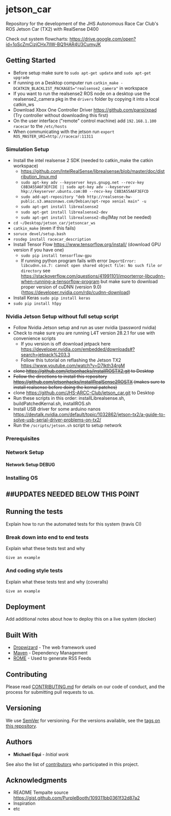 # jetson_car
Repository for the development of the JHS Autonomous Race Car Club's ROS  Jetson Car (TX2) with RealSense D400

Check out system flowcharts: https://drive.google.com/open?id=1oScZmCizjCHx7lIW-BQ1HAR4U3CumyJK

## Getting Started
- Before setup make sure to `sudo apt-get update` and `sudo apt-get upgrade`
- If running on a Desktop computer run `catkin_make -DCATKIN_BLACKLIST_PACKAGES="realsense2_camera"` in workspace
- If you want to run the realsense2 ROS node on a desktop use the realsense2_camera pkg in the 	`drivers` folder by copying it into a local catkin_ws
- Download Xbox One Controller Driver https://github.com/paroj/xpad (Try controller without downloading this first)
- On the user interface ("remote" control machine) add `192.168.1.100 racecar` to the `/etc/hosts`
- When communicating with the jetson run `export ROS_MASTER_URI=http://racecar:11311`

### Simulation Setup
- Install the intel realsense 2 SDK (needed to catkin_make the catkin workspace)
   - https://github.com/IntelRealSense/librealsense/blob/master/doc/distribution_linux.md
   - `sudo apt-key adv --keyserver keys.gnupg.net --recv-key C8B3A55A6F3EFCDE || sudo apt-key adv --keyserver hkp://keyserver.ubuntu.com:80 --recv-key C8B3A55A6F3EFCD`
   - `sudo add-apt-repository "deb http://realsense-hw-public.s3.amazonaws.com/Debian/apt-repo xenial main" -u`
   - `sudo apt-get install librealsense2`
   - `sudo apt-get install librealsense2-dev`
   - `sudo apt-get install librealsense2-dbg`(May not be needed)
 - `cd ~/Desktop/jetson_car/jetsoncar_ws`
 - `catkin_make` (even if this fails)
 - `soruce devel/setup.bash`
 - `rosdep install racecar_description`
 - Install Tensor Flow https://www.tensorflow.org/install/ (download GPU version if you have one)
    - `sudo pip install tensorflow-gpu`
    - If running python program fails with error `ImportError: libcudnn.so.7: cannot open shared object file: No such file or directory` see https://stackoverflow.com/questions/41991101/importerror-libcudnn-when-running-a-tensorflow-program but make sure to download proper version of cuDNN (version 9.0) (https://developer.nvidia.com/rdp/cudnn-download)
 - Install Keras `sudo pip install keras`
 - `sudo pip install h5py`

### Nvidia Jetson Setup without full setup script
- Follow Nvidia Jetson setup and run as user nvidia (password nvidia)
- Check to make sure you are running L4T version 28.2.1 for use with convenience scripts
   - If you version is off download jetpack here https://developer.nvidia.com/embedded/downloads#?search=jetpack%203.3
   - Follow this tutorial on reflashing the Jetson TX2 https://www.youtube.com/watch?v=D7lkth34rgM
- ~~clone https://github.com/jetsonhacks/installROSTX2.git to Desktop~~
- ~~Follow the directions to install this repository https://github.com/jetsonhacks/installRealSense2ROSTX (makes sure to install realsense before doing the kernal patches)~~
- clone https://github.com/JHS-ARCC-Club/jetson_car.git to Desktop
- Run these scripts in this order: installLibrealsense.sh, buildPatchedKernal.sh, installROS.sh
- Install USB driver for some arduino nanos https://devtalk.nvidia.com/default/topic/1032862/jetson-tx2/a-guide-to-solve-usb-serial-driver-problems-on-tx2/
- Run the `/scripts/jetson.sh` script to setup network

### Prerequisites

### Network Setup

#### Network Setup DEBUG

### Installing OS


##UPDATES NEEDED BELOW THIS POINT
--------------------------------

## Running the tests

Explain how to run the automated tests for this system (travis CI)

### Break down into end to end tests

Explain what these tests test and why

```
Give an example
```

### And coding style tests

Explain what these tests test and why (coveralls)

```
Give an example
```

## Deployment

Add additional notes about how to deploy this on a live system (docker)

## Built With

* [Dropwizard](http://www.dropwizard.io/1.0.2/docs/) - The web framework used
* [Maven](https://maven.apache.org/) - Dependency Management
* [ROME](https://rometools.github.io/rome/) - Used to generate RSS Feeds

## Contributing

Please read [CONTRIBUTING.md](https://github.com/Michael-Equi/ROV_Test_Bench/blob/development/CONTRIBUTING.md) for details on our code of conduct, and the process for submitting pull requests to us.

## Versioning

We use [SemVer](http://semver.org/) for versioning. For the versions available, see the [tags on this repository](https://github.com/your/project/tags).

## Authors

* **Michael Equi** - *Initial work*

See also the list of [contributors](https://github.com/Michael-Equi/ROV_Test_Bench/graphs/contributors) who participated in this project.

## Acknowledgments

* README Tempalte source https://gist.github.com/PurpleBooth/109311bb0361f32d87a2
* Inspiration
* etc
